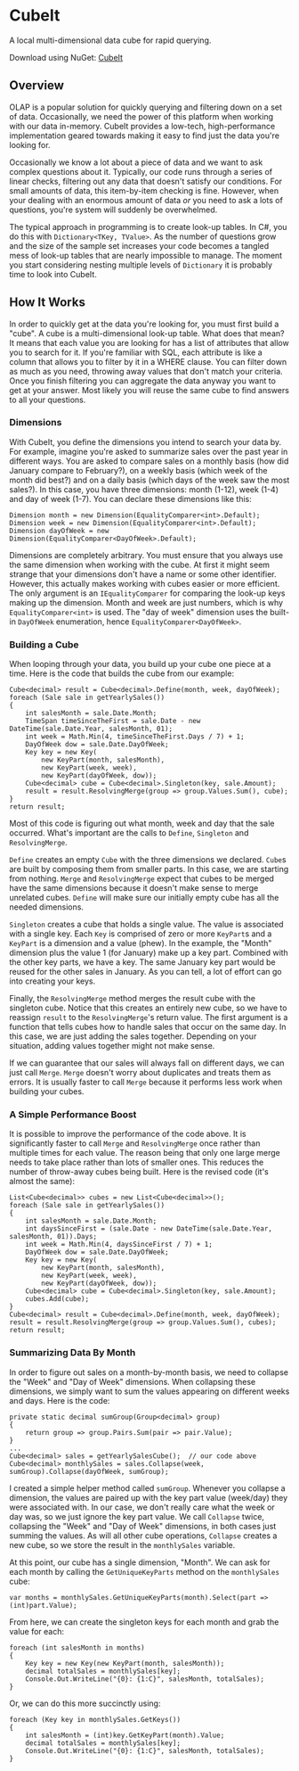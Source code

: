 # CubeIt
A local multi-dimensional data cube for rapid querying.

Download using NuGet: [CubeIt](http://nuget.org/packages/CubeIt/)

## Overview
OLAP is a popular solution for quickly querying and filtering down on a set of data. Occasionally, we need the power of this platform when working with our data in-memory. CubeIt provides a low-tech, high-performance implementation geared towards making it easy to find just the data you're looking for.

Occasionally we know a lot about a piece of data and we want to ask complex questions about it. Typically, our code runs through a series of linear checks, filtering out any data that doesn't satisfy our conditions. For small amounts of data, this item-by-item checking is fine. However, when your dealing with an enormous amount of data *or* you need to ask a lots of questions, you're system will suddenly be overwhelmed.

The typical approach in programming is to create look-up tables. In C#, you do this with `Dictionary<TKey, TValue>`. As the number of questions grow and the size of the sample set increases your code becomes a tangled mess of look-up tables that are nearly impossible to manage. The moment you start considering nesting multiple levels of `Dictionary` it is probably time to look into CubeIt.

## How It Works
In order to quickly get at the data you're looking for, you must first build a "cube". A cube is a multi-dimensional look-up table. What does that mean? It means that each value you are looking for has a list of attributes that allow you to search for it. If you're familiar with SQL, each attribute is like a column that allows you to filter by it in a WHERE clause. You can filter down as much as you need, throwing away values that don't match your criteria. Once you finish filtering you can aggregate the data anyway you want to get at your answer. Most likely you will reuse the same cube to find answers to all your questions.

### Dimensions
With CubeIt, you define the dimensions you intend to search your data by. For example, imagine you're asked to summarize sales over the past year in different ways. You are asked to compare sales on a monthly basis (how did January compare to February?), on a weekly basis (which week of the month did best?) and on a daily basis (which days of the week saw the most sales?). In this case, you have three dimensions: month (1-12), week (1-4) and day of week (1-7). You can declare these dimensions like this:

    Dimension month = new Dimension(EqualityComparer<int>.Default);
    Dimension week = new Dimension(EqualityComparer<int>.Default);
    Dimension dayOfWeek = new Dimension(EqualityComparer<DayOfWeek>.Default);

Dimensions are completely arbitrary. You must ensure that you always use the same dimension when working with the cube. At first it might seem strange that your dimensions don't have a name or some other identifier. However, this actually makes working with cubes easier or more efficient. The only argument is an `IEqualityComparer` for comparing the look-up keys making up the dimension. Month and week are just numbers, which is why `EqualityComparer<int>` is used. The "day of week" dimension uses the built-in `DayOfWeek` enumeration, hence `EqualityComparer<DayOfWeek>`.

### Building a Cube
When looping through your data, you build up your cube one piece at a time. Here is the code that builds the cube from our example:

    Cube<decimal> result = Cube<decimal>.Define(month, week, dayOfWeek);
    foreach (Sale sale in getYearlySales())
    {
        int salesMonth = sale.Date.Month;
        TimeSpan timeSinceTheFirst = sale.Date - new DateTime(sale.Date.Year, salesMonth, 01);
        int week = Math.Min(4, timeSinceTheFirst.Days / 7) + 1;
        DayOfWeek dow = sale.Date.DayOfWeek;
        Key key = new Key(
            new KeyPart(month, salesMonth),
            new KeyPart(week, week),
            new KeyPart(dayOfWeek, dow));
        Cube<decimal> cube = Cube<decimal>.Singleton(key, sale.Amount);
        result = result.ResolvingMerge(group => group.Values.Sum(), cube);
    }
    return result;
    
Most of this code is figuring out what month, week and day that the sale occurred. What's important are the calls to `Define`, `Singleton` and `ResolvingMerge`. 

`Define` creates an empty `Cube` with the three dimensions we declared. `Cube`s are built by composing them from smaller parts. In this case, we are starting from nothing. `Merge` and `ResolvingMerge` expect that cubes to be merged have the same dimensions because it doesn't make sense to merge unrelated cubes. `Define` will make sure our initially empty cube has all the needed dimensions.

`Singleton` creates a cube that holds a single value. The value is associated with a single key. Each `Key` is comprised of zero or more `KeyPart`s and a `KeyPart` is a dimension and a value (phew). In the example, the "Month" dimension plus the value 1 (for January) make up a key part. Combined with the other key parts, we have a key. The same January key part would be reused for the other sales in January. As you can tell, a lot of effort can go into creating your keys.

Finally, the `ResolvingMerge` method merges the result cube with the singleton cube. Notice that this creates an entirely new cube, so we have to reassign `result` to the `ResolvingMerge`'s return value. The first argument is a function that tells cubes how to handle sales that occur on the same day. In this case, we are just adding the sales together. Depending on your situation, adding values together might not make sense.

If we can guarantee that our sales will always fall on different days, we can just call `Merge`. `Merge` doesn't worry about duplicates and treats them as errors. It is usually faster to call `Merge` because it performs less work when building your cubes.

### A Simple Performance Boost
It is possible to improve the performance of the code above. It is significantly faster to call `Merge` and `ResolvingMerge` once rather than multiple times for each value. The reason being that only one large merge needs to take place rather than lots of smaller ones. This reduces the number of throw-away cubes being built. Here is the revised code (it's almost the same):

    List<Cube<decimal>> cubes = new List<Cube<decimal>>();
    foreach (Sale sale in getYearlySales())
    {
        int salesMonth = sale.Date.Month;
        int daysSinceFirst = (sale.Date - new DateTime(sale.Date.Year, salesMonth, 01)).Days;
        int week = Math.Min(4, daysSinceFirst / 7) + 1;
        DayOfWeek dow = sale.Date.DayOfWeek;
        Key key = new Key(
            new KeyPart(month, salesMonth),
            new KeyPart(week, week),
            new KeyPart(dayOfWeek, dow));
        Cube<decimal> cube = Cube<decimal>.Singleton(key, sale.Amount);
        cubes.Add(cube);        
    }
    Cube<decimal> result = Cube<decimal>.Define(month, week, dayOfWeek);
    result = result.ResolvingMerge(group => group.Values.Sum(), cubes);
    return result;
    
### Summarizing Data By Month
In order to figure out sales on a month-by-month basis, we need to collapse the "Week" and "Day of Week" dimensions. When collapsing these dimensions, we simply want to sum the values appearing on different weeks and days. Here is the code:

    private static decimal sumGroup(Group<decimal> group)
    {
        return group => group.Pairs.Sum(pair => pair.Value);
    }
    ...
    Cube<decimal> sales = getYearlySalesCube();  // our code above
    Cube<decimal> monthlySales = sales.Collapse(week, sumGroup).Collapse(dayOfWeek, sumGroup);
    
I created a simple helper method called `sumGroup`. Whenever you collapse a dimension, the values are paired up with the key part value (week/day) they were associated with. In our case, we don't really care what the week or day was, so we just ignore the key part value. We call `Collapse` twice, collapsing the "Week" and "Day of Week" dimensions, in both cases just summing the values. As will all other cube operations, `Collapse` creates a new cube, so we store the result in the `monthlySales` variable.

At this point, our cube has a single dimension, "Month". We can ask for each month by calling the `GetUniqueKeyParts` method on the `monthlySales` cube:

    var months = monthlySales.GetUniqueKeyParts(month).Select(part => (int)part.Value);
    
From here, we can create the singleton keys for each month and grab the value for each:

    foreach (int salesMonth in months)
    {
        Key key = new Key(new KeyPart(month, salesMonth));
        decimal totalSales = monthlySales[key];
        Console.Out.WriteLine("{0}: {1:C}", salesMonth, totalSales);
    }
    
Or, we can do this more succinctly using:

    foreach (Key key in monthlySales.GetKeys())
    {
        int salesMonth = (int)key.GetKeyPart(month).Value;
        decimal totalSales = monthlySales[key];
        Console.Out.WriteLine("{0}: {1:C}", salesMonth, totalSales);
    }
